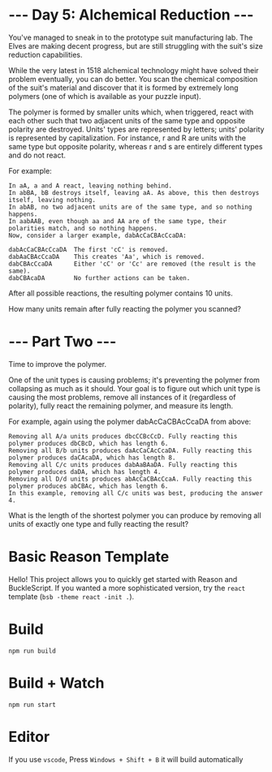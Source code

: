 # --- Day 5: Alchemical Reduction ---
You've managed to sneak in to the prototype suit manufacturing lab. The Elves are making decent progress, but are still struggling with the suit's size reduction capabilities.

While the very latest in 1518 alchemical technology might have solved their problem eventually, you can do better. You scan the chemical composition of the suit's material and discover that it is formed by extremely long polymers (one of which is available as your puzzle input).

The polymer is formed by smaller units which, when triggered, react with each other such that two adjacent units of the same type and opposite polarity are destroyed. Units' types are represented by letters; units' polarity is represented by capitalization. For instance, r and R are units with the same type but opposite polarity, whereas r and s are entirely different types and do not react.

For example:
```
In aA, a and A react, leaving nothing behind.
In abBA, bB destroys itself, leaving aA. As above, this then destroys itself, leaving nothing.
In abAB, no two adjacent units are of the same type, and so nothing happens.
In aabAAB, even though aa and AA are of the same type, their polarities match, and so nothing happens.
Now, consider a larger example, dabAcCaCBAcCcaDA:

dabAcCaCBAcCcaDA  The first 'cC' is removed.
dabAaCBAcCcaDA    This creates 'Aa', which is removed.
dabCBAcCcaDA      Either 'cC' or 'Cc' are removed (the result is the same).
dabCBAcaDA        No further actions can be taken.
```
After all possible reactions, the resulting polymer contains 10 units.

How many units remain after fully reacting the polymer you scanned?

# --- Part Two ---
Time to improve the polymer.

One of the unit types is causing problems; it's preventing the polymer from collapsing as much as it should. Your goal is to figure out which unit type is causing the most problems, remove all instances of it (regardless of polarity), fully react the remaining polymer, and measure its length.

For example, again using the polymer dabAcCaCBAcCcaDA from above:
```
Removing all A/a units produces dbcCCBcCcD. Fully reacting this polymer produces dbCBcD, which has length 6.
Removing all B/b units produces daAcCaCAcCcaDA. Fully reacting this polymer produces daCAcaDA, which has length 8.
Removing all C/c units produces dabAaBAaDA. Fully reacting this polymer produces daDA, which has length 4.
Removing all D/d units produces abAcCaCBAcCcaA. Fully reacting this polymer produces abCBAc, which has length 6.
In this example, removing all C/c units was best, producing the answer 4.
```
What is the length of the shortest polymer you can produce by removing all units of exactly one type and fully reacting the result?


# Basic Reason Template

Hello! This project allows you to quickly get started with Reason and BuckleScript. If you wanted a more sophisticated version, try the `react` template (`bsb -theme react -init .`).

# Build
```
npm run build
```

# Build + Watch

```
npm run start
```


# Editor
If you use `vscode`, Press `Windows + Shift + B` it will build automatically
